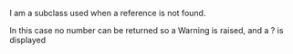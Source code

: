 I am a subclass used when a reference is not found.

In this case no number can be returned so a Warning is raised, and a ? is displayed